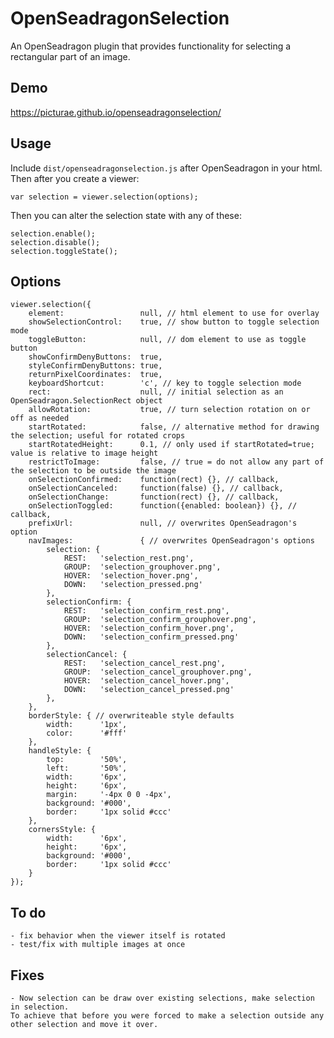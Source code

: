 # OpenSeadragonSelection

An OpenSeadragon plugin that provides functionality for selecting a rectangular part of an image.

## Demo

https://picturae.github.io/openseadragonselection/

## Usage

Include `dist/openseadragonselection.js` after OpenSeadragon in your html. Then after you create a viewer:

    var selection = viewer.selection(options);

Then you can alter the selection state with any of these:

    selection.enable();
    selection.disable();
    selection.toggleState();

## Options

    viewer.selection({
        element:                 null, // html element to use for overlay
        showSelectionControl:    true, // show button to toggle selection mode
        toggleButton:            null, // dom element to use as toggle button
        showConfirmDenyButtons:  true,
        styleConfirmDenyButtons: true,
        returnPixelCoordinates:  true,
        keyboardShortcut:        'c', // key to toggle selection mode
        rect:                    null, // initial selection as an OpenSeadragon.SelectionRect object
        allowRotation:           true, // turn selection rotation on or off as needed
        startRotated:            false, // alternative method for drawing the selection; useful for rotated crops
        startRotatedHeight:      0.1, // only used if startRotated=true; value is relative to image height
        restrictToImage:         false, // true = do not allow any part of the selection to be outside the image
        onSelectionConfirmed:    function(rect) {}, // callback,
        onSelectionCanceled:     function(false) {}, // callback,
        onSelectionChange:       function(rect) {}, // callback,
        onSelectionToggled:      function({enabled: boolean}) {}, // callback,
        prefixUrl:               null, // overwrites OpenSeadragon's option
        navImages:               { // overwrites OpenSeadragon's options
            selection: {
                REST:   'selection_rest.png',
                GROUP:  'selection_grouphover.png',
                HOVER:  'selection_hover.png',
                DOWN:   'selection_pressed.png'
            },
            selectionConfirm: {
                REST:   'selection_confirm_rest.png',
                GROUP:  'selection_confirm_grouphover.png',
                HOVER:  'selection_confirm_hover.png',
                DOWN:   'selection_confirm_pressed.png'
            },
            selectionCancel: {
                REST:   'selection_cancel_rest.png',
                GROUP:  'selection_cancel_grouphover.png',
                HOVER:  'selection_cancel_hover.png',
                DOWN:   'selection_cancel_pressed.png'
            },
        },
        borderStyle: { // overwriteable style defaults
            width:      '1px',
            color:      '#fff'
        },
        handleStyle: {
            top:        '50%',
            left:       '50%',
            width:      '6px',
            height:     '6px',
            margin:     '-4px 0 0 -4px',
            background: '#000',
            border:     '1px solid #ccc'
        },
        cornersStyle: {
            width:      '6px',
            height:     '6px',
            background: '#000',
            border:     '1px solid #ccc'
        }
    });

## To do

    - fix behavior when the viewer itself is rotated
    - test/fix with multiple images at once

## Fixes
    - Now selection can be draw over existing selections, make selection in selection.
    To achieve that before you were forced to make a selection outside any other selection and move it over.

